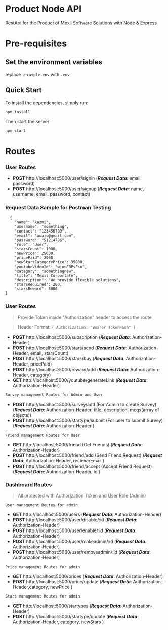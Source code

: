 # Product Node API

RestApi for the Product of Mexil Software Solutions with Node & Express

# Pre-requisites

## Set the environment variables
replace `.example.env` with `.env`

## Quick Start

To install the dependencies, simply run:

```bash
npm install
```

Then start the server

```bash
npm start
```

# Routes
### User Routes 
  - **POST** http://localhost:5000/user/signin (***Request Data***: email, password)  
  - **POST** http://localhost:5000/user/signup (***Request Data***: name, username, email, password, contact)

### Request Data Sample for Postman Testing
```
  {
    "name": "kazmi",
    "username": "something",
    "contact": "123456789",
    "email": "awais@gmail.com",
    "password": "51214786",
    "role": "User",
    "starsCount": 1000,
    "newPrice": 25000,
    "pricePaid": 2000,
    "newStarsCategoryPrice": 35000,
    "youtubeVideoId": "wjouERPsFso",
    "category": "somethingnew",
    "title": "Mexil Corportate",
    "description": "We provide flexible solutions",
    "starsRequired": 200,
    "starsReward": 3000
}
```

### User Routes
> Provide Token inside "Authorization" header to access the route

> Header Format: `{ Authorization: "Bearer TokenHash" }`
  - **POST** http://localhost:5000/subscription (***Request Data***: Authorization-Header)
  - **POST** http://localhost:5000/stars/send   (***Request Data***: Authorization-Header, email, starsCount)
  - **POST** http://localhost:5000/stars/buy    (***Request Data***: Authorization-Header, pricePaid)
  - **POST** http://localhost:5000/reward/add    (***Request Data***: Authorization-Header, category)
  - **GET** http://localhost:5000/youtube/generateLink    (***Request Data***: Authorization-Header)

` Survey management Routes for Admin and User `

  - **POST** http://localhost:5000/survey/add             (For Admin to create Survey)  (***Request Data***: Authorization-Header, title, description, mcqs(array of objects))
  - **POST** http://localhost:5000/startype/submit        (For user to submit Survey)  (***Request Data***: Authorization-Header )

` Friend management Routes for User `

  - **GET** http://localhost:5000/friend             (Get Friends)  (***Request Data***: Authorization-Header)
  - **POST** http://localhost:5000/friend/add        (Send Friend Request)  (***Request Data***: Authorization-Header, recieverEmail )
  - **POST** http://localhost:5000/friend/accept        (Accept Friend Request)  (***Request Data***: Authorization-Header, id )

### Dashboard Routes
> All protected with Authorization Token and User Role (Admin)

` User management Routes for admin `
  - **GET** http://localhost:5000/users                 (***Request Data***: Authorization-Header)
  - **POST** http://localhost:5000/user/disable/:id     (***Request Data***: Authorization-Header)
  - **POST** http://localhost:5000/user/enable/:id      (***Request Data***: Authorization-Header)
  - **POST** http://localhost:5000/user/makeadmin/:id   (***Request Data***: Authorization-Header)
  - **POST** http://localhost:5000/user/removeadmin/:id (***Request Data***: Authorization-Header)


` Price management Routes for admin `

  - **GET** http://localhost:5000/prices                 (***Request Data***: Authorization-Header)
  - **POST** http://localhost:5000/price/update          (***Request Data***: Authorization-Header,category, newPrice )

` Stars management Routes for admin `

  - **GET** http://localhost:5000/startypes                 (***Request Data***: Authorization-Header)
  - **POST** http://localhost:5000/startype/update          (***Request Data***: Authorization-Header, category, newStars )
